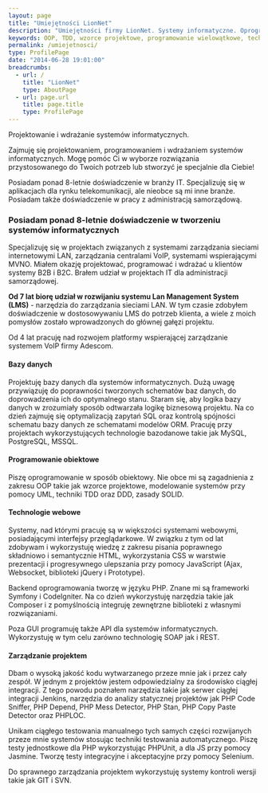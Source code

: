 ```yaml
---
layout: page
title: "Umiejętności LionNet"
description: "Umiejętności firmy LionNet. Systemy informatyczne. Oprogramowanie dla ISP. Rozwój LMS."
keywords: OOP, TDD, wzorce projektowe, programowanie wielowątkowe, technologie web, sieci komputerowe, LMS, Lan Management System, systemy B2B
permalink: /umiejetnosci/
type: ProfilePage
date: "2014-06-28 19:01:00"
breadcrumbs:
  - url: /
    title: "LionNet"
    type: AboutPage
  - url: page.url
    title: page.title
    type: ProfilePage
---
```


Projektowanie i wdrażanie systemów informatycznych.

Zajmuję się projektowaniem, programowaniem i wdrażaniem systemów 
informatycznych. Mogę pomóc Ci w wyborze rozwiązania przystosowanego 
do Twoich potrzeb lub stworzyć je specjalnie dla Ciebie!

Posiadam ponad 8-letnie doświadczenie w branży IT. Specjalizuję się w 
aplikacjach dla rynku telekomunikacji, ale nieobce są mi inne branże. 
Posiadam także doświadczenie w pracy z administracją samorządową.

### Posiadam ponad 8-letnie doświadczenie w tworzeniu systemów informatycznych

Specjalizuję się w projektach związanych z systemami zarządzania sieciami 
internetowymi LAN, zarządzania centralami VoIP, systemami wspierającymi MVNO.
Miałem okazję projektować, programować i wdrażać u  klientów systemy B2B i B2C. 
Brałem udział w projektach IT dla administracji samorządowej.

**Od 7 lat biorę udział w rozwijaniu systemu 
Lan Management System (LMS)** - narzędzia 
do zarządzania sieciami LAN. W tym czasie zdobyłem doświadczenie w dostosowywaniu 
LMS do potrzeb klienta, a wiele z moich pomysłów zostało wprowadzonych do 
głównej gałęzi projektu.

Od 4 lat pracuję nad rozwojem platformy 
wspierającej zarządzanie systemem VoIP firmy Adescom.

#### Bazy danych

Projektuję bazy danych dla systemów informatycznych. Dużą uwagę przywiązuję
do poprawności tworzonych schematów baz danych, do doprowadzenia ich do 
optymalnego stanu. Staram się, aby logika bazy danych w zrozumiały sposób
odtwarzała logikę biznesową projektu. Na co dzień zajmuję się optymalizacją zapytań
SQL oraz kontrolą spójności schematu bazy danych ze schematami modelów ORM.
Pracuję przy projektach wykorzystujących technologie bazodanowe takie jak MySQL,
PostgreSQL, MSSQL.

#### Programowanie obiektowe

Piszę oprogramowanie w sposób obiektowy. Nie obce mi są zagadnienia z zakresu OOP
takie jak wzorce projektowe, modelowanie systemów przy pomocy UML, techniki TDD
oraz DDD, zasady SOLID.


#### Technologie webowe

Systemy, nad którymi pracuję są w większości systemami webowymi, posiadającymi 
interfejsy przeglądarkowe. W związku z tym od lat zdobywam i wykorzystuję wiedzę
z zakresu pisania poprawnego składniowo i semantycznie HTML, wykorzystania CSS
w warstwie prezentacji i progresywnego ulepszania przy pomocy JavaScript (Ajax,
Websocket, biblioteki jQuery i Prototype).

Backend oprogramowania tworzę w języku PHP. Znane mi są frameworki Symfony i 
CodeIgniter. Na co dzień wykorzystuję narzędzia takie jak Composer i z pomyślnością 
integruję zewnętrzne biblioteki z własnymi rozwiązaniami.

Poza GUI programuję także API dla systemów informatycznych. Wykorzystuję w tym
celu zarówno technologię SOAP jak i REST.

#### Zarządzanie projektem

Dbam o wysoką jakość kodu wytwarzanego przeze mnie jak i przez cały zespół.
W jednym z projektów jestem odpowiedzialny za środowisko ciągłej integracji.
Z tego powodu poznałem narzędzia takie jak serwer ciągłej integracji Jenkins, 
narzędzia do analizy statycznej projektów jak PHP Code Sniffer, PHP Depend, PHP
Mess Detector, PHP Stan, PHP Copy Paste Detector oraz PHPLOC.

Unikam ciągłego testowania manualnego tych samych części rozwijanych przeze mnie
systemów stosując techniki testowania automatycznego. Piszę testy jednostkowe dla
PHP wykorzystując PHPUnit, a dla JS przy pomocy Jasmine. Tworzę testy integracyjne
i akceptacyjne przy pomocy Selenium.

Do sprawnego zarządzania projektem wykorzystuję systemy kontroli wersji takie jak
GIT i SVN.